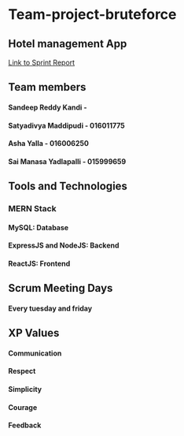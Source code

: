# Team-project-bruteforce

## Hotel management App

[Link to Sprint Report](https://docs.google.com/spreadsheets/d/1N_YAxDElzVTV7xWyxAjk_7LDUGHTmtO2qs2-PweUnzY/edit#gid=1312521409)

## Team members
#### Sandeep Reddy Kandi -
#### Satyadivya Maddipudi - 016011775
#### Asha Yalla - 016006250
#### Sai Manasa Yadlapalli - 015999659

## Tools and Technologies
### MERN Stack
#### MySQL: Database
#### ExpressJS and NodeJS: Backend
#### ReactJS: Frontend

## Scrum Meeting Days
#### Every tuesday and friday


## XP Values

#### Communication
#### Respect
#### Simplicity
#### Courage
#### Feedback
